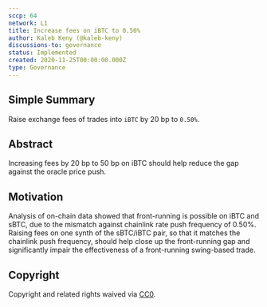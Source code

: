 ```yaml
---
sccp: 64
network: L1
title: Increase fees on iBTC to 0.50%
author: Kaleb Keny (@kaleb-keny)
discussions-to: governance
status: Implemented
created: 2020-11-25T00:00:00.000Z
type: Governance
---
```


<!--You can leave these HTML comments in your merged SCCP and delete the visible duplicate text guides, they will not appear and may be helpful to refer to if you edit it again. This is the suggested template for new SCCPs. Note that an SCCP number will be assigned by an editor. When opening a pull request to submit your SCCP, please use an abbreviated title in the filename, `sccp-draft_title_abbrev.md`. The title should be 44 characters or less.-->

## Simple Summary

<!--"If you can't explain it simply, you don't understand it well enough." Provide a simplified and layman-accessible explanation of the SCCP.-->

Raise exchange fees of trades into `iBTC` by 20 bp to `0.50%`.

## Abstract

<!--A short (~200 word) description of the variable change proposed.-->

Increasing fees by 20 bp to 50 bp on iBTC should help reduce the gap against the oracle price push.

## Motivation

<!--The motivation is critical for SCCPs that want to update variables within Synthetix. It should clearly explain why the existing variable is not incentive aligned. SCCP submissions without sufficient motivation may be rejected outright.-->

Analysis of on-chain data showed that front-running is possible on iBTC and sBTC, due to the mismatch against chainlink rate push frequency of 0.50%.
Raising fees on one synth of the sBTC/iBTC pair, so that it matches the chainlink push frequency, should help close up the front-running gap and significantly impair the effectiveness of a front-running swing-based trade.

## Copyright

Copyright and related rights waived via [CC0](https://creativecommons.org/publicdomain/zero/1.0/).
